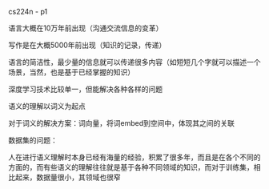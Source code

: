 cs224n - p1

语言大概在10万年前出现（沟通交流信息的变革）

写作是在大概5000年前出现（知识的记录，传递）

语言的简洁性，最少量的信息就可以传递很多内容（如短短几个字就可以描述一个场景，当然，也是基于已经掌握的知识）



深度学习技术比较单一，但能解决各种各样的问题



语义的理解以词义为起点

对于词义的解决方案：词向量，将词embed到空间中，体现其之间的关联



数据集的问题：

人在进行语义理解时本身已经有海量的经验，积累了很多年，而且是在各个不同的方面的，而有些语义的理解往往就是基于各种不同领域的知识，而对于训练集，相比起来，数据量很小，其领域也很窄
